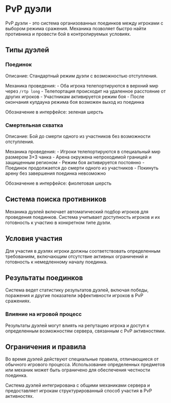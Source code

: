 # PvP дуэли

PvP дуэли - это система организованных поединков между игроками с выбором режима сражения. Механика позволяет быстро найти противника и провести бой в контролируемых условиях.

## Типы дуэлей

### Поединок
Описание: Стандартный режим дуэли с возможностью отступления.

Механика проведения: - Оба игрока телепортируются в верхний мир через `/rtp long` - Телепортация происходит на удаленное расстояние от других игроков - Участникам активируется режим боя - После окончания кулдауна режима боя возможен выход из поединка

Обозначение в интерфейсе: зеленая шерсть

### Смертельная схватка
Описание: Бой до смерти одного из участников без возможности отступления.

Механика проведения: - Игроки телепортируются в специальный мир размером 3×3 чанка - Арена окружена непроходимой границей и защищенным регионом - Режим боя активируется постоянно - Поединок продолжается до смерти одного из участников - Покинуть арену без завершения поединка невозможно

Обозначение в интерфейсе: фиолетовая шерсть

## Система поиска противников

Механика дуэлей включает автоматический подбор игроков для проведения поединков. Система учитывает доступность игроков и их готовность к участию в конкретном типе дуэли.

## Условия участия

Для участия в дуэлях игроки должны соответствовать определенным требованиям, включающим отсутствие активных ограничений и готовность к немедленному началу поединка.

## Результаты поединков

Система ведет статистику результатов дуэлей, включая победы, поражения и другие показатели эффективности игроков в PvP сражениях.

### Влияние на игровой процесс
Результаты дуэлей могут влиять на репутацию игрока и доступ к определенным возможностям сервера, связанным с PvP активностями.

## Ограничения и правила

Во время дуэлей действуют специальные правила, отличающиеся от обычного игрового процесса. Использование определенных предметов или механик может быть ограничено для обеспечения честности поединка.

Система дуэлей интегрирована с общими механиками сервера и предоставляет игрокам структурированный способ участия в PvP активностях.